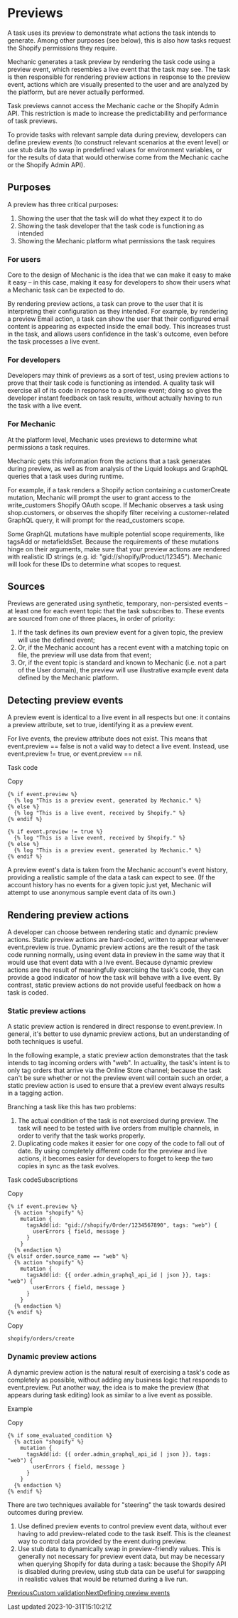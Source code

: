 # Previews

A task uses its preview to demonstrate what actions the task intends to generate. Among other purposes (see below), this is also how tasks request the Shopify permissions they require.

Mechanic generates a task preview by rendering the task code using a preview event, which resembles a live event that the task may see. The task is then responsible for rendering preview actions in response to the preview event, actions which are visually presented to the user and are analyzed by the platform, but are never actually performed.

Task previews cannot access the Mechanic cache or the Shopify Admin API. This restriction is made to increase the predictability and performance of task previews.

To provide tasks with relevant sample data during preview, developers can define preview events (to construct relevant scenarios at the event level) or use stub data (to swap in predefined values for environment variables, or for the results of data that would otherwise come from the Mechanic cache or the Shopify Admin API).

## Purposes

A preview has three critical purposes:

1. Showing the user that the task will do what they expect it to do
2. Showing the task developer that the task code is functioning as intended
3. Showing the Mechanic platform what permissions the task requires

### For users

Core to the design of Mechanic is the idea that we can make it easy to make it easy – in this case, making it easy for developers to show their users what a Mechanic task can be expected to do.

By rendering preview actions, a task can prove to the user that it is interpreting their configuration as they intended. For example, by rendering a preview Email action, a task can show the user that their configured email content is appearing as expected inside the email body. This increases trust in the task, and allows users confidence in the task's outcome, even before the task processes a live event.

### For developers

Developers may think of previews as a sort of test, using preview actions to prove that their task code is functioning as intended. A quality task will exercise all of its code in response to a preview event; doing so gives the developer instant feedback on task results, without actually having to run the task with a live event.

### For Mechanic

At the platform level, Mechanic uses previews to determine what permissions a task requires.

Mechanic gets this information from the actions that a task generates during preview, as well as from analysis of the Liquid lookups and GraphQL queries that a task uses during runtime.

For example, if a task renders a Shopify action containing a customerCreate mutation, Mechanic will prompt the user to grant access to the write\_customers Shopify OAuth scope. If Mechanic observes a task using shop.customers, or observes the shopify filter receiving a customer-related GraphQL query, it will prompt for the read\_customers scope.

Some GraphQL mutations have multiple potential scope requirements, like tagsAdd or metafieldsSet. Because the requirements of these mutations hinge on their arguments, make sure that your preview actions are rendered with realistic ID strings (e.g. id: "gid://shopify/Product/12345"). Mechanic will look for these IDs to determine what scopes to request.

## Sources

Previews are generated using synthetic, temporary, non-persisted events – at least one for each event topic that the task subscribes to. These events are sourced from one of three places, in order of priority:

1. If the task defines its own preview event for a given topic, the preview will use the defined event;
2. Or, if the Mechanic account has a recent event with a matching topic on file, the preview will use data from that event;
3. Or, if the event topic is standard and known to Mechanic (i.e. not a part of the User domain), the preview will use illustrative example event data defined by the Mechanic platform.

## Detecting preview events

A preview event is identical to a live event in all respects but one: it contains a preview attribute, set to true, identifying it as a preview event.

For live events, the preview attribute does not exist. This means that event.preview == false is not a valid way to detect a live event. Instead, use event.preview != true, or event.preview == nil.

Task code

Copy

    {% if event.preview %}
      {% log "This is a preview event, generated by Mechanic." %}
    {% else %}
      {% log "This is a live event, received by Shopify." %}
    {% endif %}
    
    {% if event.preview != true %}
      {% log "This is a live event, received by Shopify." %}
    {% else %}
      {% log "This is a preview event, generated by Mechanic." %}
    {% endif %}

A preview event's data is taken from the Mechanic account's event history, providing a realistic sample of the data a task can expect to see. (If the account history has no events for a given topic just yet, Mechanic will attempt to use anonymous sample event data of its own.)

## Rendering preview actions

A developer can choose between rendering static and dynamic preview actions. Static preview actions are hard-coded, written to appear whenever event.preview is true. Dynamic preview actions are the result of the task code running normally, using event data in preview in the same way that it would use that event data with a live event. Because dynamic preview actions are the result of meaningfully exercising the task's code, they can provide a good indicator of how the task will behave with a live event. By contrast, static preview actions do not provide useful feedback on how a task is coded.

### Static preview actions

A static preview action is rendered in direct response to event.preview. In general, it's better to use dynamic preview actions, but an understanding of both techniques is useful.

In the following example, a static preview action demonstrates that the task intends to tag incoming orders with "web". In actuality, the task's intent is to only tag orders that arrive via the Online Store channel; because the task can't be sure whether or not the preview event will contain such an order, a static preview action is used to ensure that a preview event always results in a tagging action.

Branching a task like this has two problems:

1. The actual condition of the task is not exercised during preview. The task will need to be tested with live orders from multiple channels, in order to verify that the task works properly.
2. Duplicating code makes it easier for one copy of the code to fall out of date. By using completely different code for the preview and live actions, it becomes easier for developers to forget to keep the two copies in sync as the task evolves.

Task codeSubscriptions

Copy

    {% if event.preview %}
      {% action "shopify" %}
        mutation {
          tagsAdd(id: "gid://shopify/Order/1234567890", tags: "web") {
            userErrors { field, message }
          }
        }
      {% endaction %}
    {% elsif order.source_name == "web" %}
      {% action "shopify" %}
        mutation {
          tagsAdd(id: {{ order.admin_graphql_api_id | json }}, tags: "web") {
            userErrors { field, message }
          }
        }
      {% endaction %}
    {% endif %}

Copy

    shopify/orders/create

### Dynamic preview actions

A dynamic preview action is the natural result of exercising a task's code as completely as possible, without adding any business logic that responds to event.preview. Put another way, the idea is to make the preview (that appears during task editing) look as similar to a live event as possible.

Example

Copy

    {% if some_evaluated_condition %}
      {% action "shopify" %}
        mutation {
          tagsAdd(id: {{ order.admin_graphql_api_id | json }}, tags: "web") {
            userErrors { field, message }
          }
        }
      {% endaction %}
    {% endif %}

There are two techniques available for "steering" the task towards desired outcomes during preview.

1. Use defined preview events to control preview event data, without ever having to add preview-related code to the task itself. This is the cleanest way to control data provided by the event during preview.
2. Use stub data to dynamically swap in preview-friendly values. This is generally not necessary for preview event data, but may be necessary when querying Shopify for data during a task: because the Shopify API is disabled during preview, using stub data can be useful for swapping in realistic values that would be returned during a live run.

[PreviousCustom validation](/core/tasks/options/custom-validation)[NextDefining preview events](/core/tasks/previews/events)

Last updated 2023-10-31T15:10:21Z